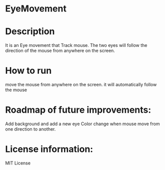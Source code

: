 # EyeMovement

# Description
It is an Eye movement that Track mouse. The two eyes will follow the direction of the mouse from anywhere on the screen.

# How to run
move the mouse from anywhere on the screen. it will automatically follow the mouse

# Roadmap of future improvements: 
Add background and add a new eye
Color change when mouse move from one direction to another.

# License information: 
MIT License
